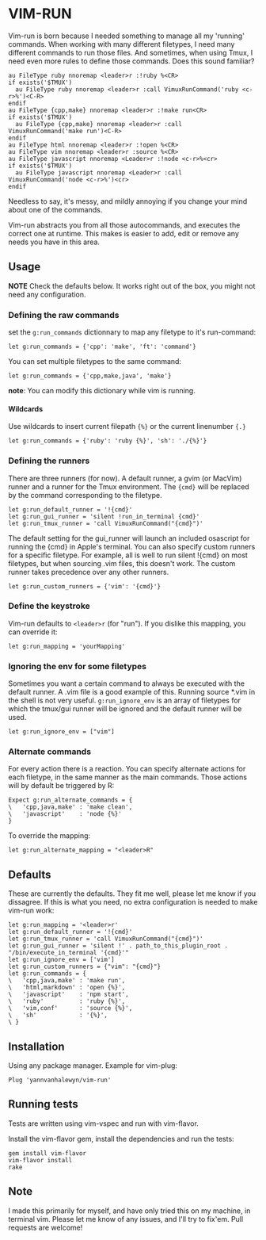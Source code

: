 VIM-RUN
=======

Vim-run is born because I needed something to manage all my 'running' commands.  When working with many different filetypes, I need many different commands to run those files. And sometimes, when using Tmux, I need even more rules to define those commands. Does this sound familiar?

    au FileType ruby nnoremap <leader>r :!ruby %<CR>
    if exists('$TMUX')
      au FileType ruby nnoremap <leader>r :call VimuxRunCommand('ruby <c-r>%')<C-R>
    endif
    au FileType {cpp,make} nnoremap <leader>r :!make run<CR>
    if exists('$TMUX')
      au FileType {cpp,make} nnoremap <leader>r :call VimuxRunCommand('make run')<C-R>
    endif
    au FileType html nnoremap <leader>r :!open %<CR>
    au FileType vim nnoremap <leader>r :source %<CR>
    au FileType javascript nnoremap <Leader>r :!node <c-r>%<cr>
    if exists('$TMUX')
      au FileType javascript nnoremap <Leader>r :call VimuxRunCommand('node <c-r>%')<cr>
    endif

Needless to say, it's messy, and mildly annoying if you change your mind about one of the commands.

Vim-run abstracts you from all those autocommands, and executes the correct one at runtime. This makes is easier to add, edit or remove any needs you have in this area.

Usage
-----

**NOTE** Check the defaults below. It works right out of the box, you might not need any configuration.

### Defining the raw commands

set the `g:run_commands` dictionnary to map any filetype to it's run-command:

    let g:run_commands = {'cpp': 'make', 'ft': 'command'}

You can set multiple filetypes to the same command:

    let g:run_commands = {'cpp,make,java', 'make'}

**note**: You can modify this dictionary while vim is running.

#### Wildcards

Use wildcards to insert current filepath `{%}` or the current linenumber `{.}`

    let g:run_commands = {'ruby': 'ruby {%}', 'sh': './{%}'}

### Defining the runners

There are three runners (for now). A default runner, a gvim (or MacVim) runner and a runner for the Tmux environment. The `{cmd}` will be replaced by the command corresponding to the filetype.

    let g:run_default_runner = '!{cmd}'
    let g:run_gui_runner = 'silent !run_in_terminal {cmd}'
    let g:run_tmux_runner = 'call VimuxRunCommand("{cmd}")'

The default setting for the gui\_runner will launch an included osascript for running the {cmd} in Apple's terminal.
You can also specify custom runners for a specific filetype. For example, all is well to run silent !{cmd} on most filetypes, but when sourcing .vim files, this doesn't work. The custom runner takes precedence over any other runners.

    let g:run_custom_runners = {'vim': '{cmd}'}

### Define the keystroke

Vim-run defaults to `<leader>r` (for "run"). If you dislike this mapping, you can override it:

    let g:run_mapping = 'yourMapping'

### Ignoring the env for some filetypes

Sometimes you want a certain command to always be executed with the default runner. A .vim file is a good example of this. Running source *.vim in the shell is not very useful. `g:run_ignore_env` is an array of filetypes for which the tmux/gui runner will be ignored and the default runner will be used.

    let g:run_ignore_env = ["vim"]

### Alternate commands

For every action there is a reaction. You can specify alternate actions for each filetype, in the same manner as the main commands. Those actions will by default be triggered by <leader>R:

    Expect g:run_alternate_commands = {
    \   'cpp,java,make' : 'make clean',
    \   'javascript'    : 'node {%}'
    }

To override the mapping:

    let g:run_alternate_mapping = "<leader>R"

Defaults
--------

These are currently the defaults. They fit me well, please let me know if you dissagree. If this is what you need, no extra configuration is needed to make vim-run work:

    let g:run_mapping = '<leader>r'
    let g:run_default_runner = '!{cmd}'
    let g:run_tmux_runner = 'call VimuxRunCommand("{cmd}")'
    let g:run_gui_runner = 'silent !' . path_to_this_plugin_root . "/bin/execute_in_terminal '{cmd}'"
    let g:run_ignore_env = ['vim']
    let g:run_custom_runners = {"vim": "{cmd}"}
    let g:run_commands = {
    \   'cpp,java,make' : 'make run',
    \   'html,markdown' : 'open {%}',
    \   'javascript'    : 'npm start',
    \   'ruby'          : 'ruby {%}',
    \   'vim,conf'      : 'source {%}',
    \   'sh'            : '{%}',
    \ }


Installation
------------

Using any package manager. Example for vim-plug:

    Plug 'yannvanhalewyn/vim-run'

Running tests
-------------

Tests are written using vim-vspec and run with vim-flavor.

Install the vim-flavor gem, install the dependencies and run the tests:

    gem install vim-flavor
    vim-flavor install
    rake

Note
----

I made this primarily for myself, and have only tried this on my machine, in terminal vim. Please let me know of any issues, and I'll try to fix'em. Pull requests are welcome!
